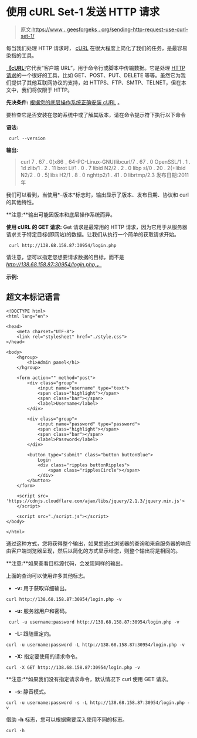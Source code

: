 # 使用 cURL Set-1 发送 HTTP 请求

> 原文:[https://www . geesforgeks . org/sending-http-request-use-curl-set-1/](https://www.geeksforgeeks.org/sending-http-request-using-curl-set-1/)

每当我们处理 HTTP 请求时， [cURL](https://www.geeksforgeeks.org/curl-command-in-linux-with-examples/) 在很大程度上简化了我们的任务，是最容易染指的工具。

[**【cURL:**](https://curl.se/)它代表“客户端 URL”，用于命令行或脚本中传输数据。它是处理 [HTTP 请求](https://www.geeksforgeeks.org/http-get-post-methods-php/)的一个很好的工具，比如 GET、POST、PUT、DELETE 等等。虽然它为我们提供了其他互联网协议的支持，如 HTTPS、FTP、SMTP、TELNET，但在本文中，我们将仅限于 HTTP。

**先决条件:** [根据您的底层操作系统正确安装 cURL](https://curl.se/download.html) 。

要检查它是否安装在您的系统中或了解其版本，请在命令提示符下执行以下命令

**语法:**

```
 curl --version
```

**输出:**

> curl 7 . 67 . 0(x86 _ 64-PC-Linux-GNU)libcurl/7 . 67 . 0 OpenSSL/1 . 1 . 1d zlib/1 . 2 . 11
> brot Li/1 . 0 . 7 libid N2/2 . 2 . 0 libp sl/0 . 20 . 2(+libid N2/2 . 0 . 5)libs H2/1 . 8 . 0 nghttp2/1 . 41 . 0 librtmp/2.3
> 发布日期:2011 年

我们可以看到，当使用*–版本*标志时，输出显示了版本、发布日期、协议和 curl 的其他特性。

**注意:**输出可能因版本和底层操作系统而异。

**使用 cURL 的 GET 请求:** Get 请求是最常用的 HTTP 请求，因为它用于从服务器请求关于特定目标(即网站)的数据。让我们从执行一个简单的获取请求开始。

```
 curl http://138.68.158.87:30954/login.php
```

请注意，您可以指定您想要请求数据的目标，而不是*http://138.68.158.87:30954/login.php,。*

**示例:**

## 超文本标记语言

```
<!DOCTYPE html>
<html lang="en">

<head>
    <meta charset="UTF-8">
    <link rel="stylesheet" href="./style.css">
</head>

<body>
    <hgroup>
        <h1>Admin panel</h1>
    </hgroup>

    <form action="" method="post">
        <div class="group">
            <input name="username" type="text">
            <span class="highlight"></span>
            <span class="bar"></span>
            <label>Username</label>
        </div>

        <div class="group">
            <input name="password" type="password">
            <span class="highlight"></span>
            <span class="bar"></span>
            <label>Password</label>
        </div>

        <button type="submit" class="button buttonBlue">
            Login
            <div class="ripples buttonRipples">
                <span class="ripplesCircle"></span>
            </div>
        </button>
    </form>

    <script src=
'https://cdnjs.cloudflare.com/ajax/libs/jquery/2.1.3/jquery.min.js'>
    </script>

    <script src="./script.js"></script>
</body>

</html>
```

通过这种方式，您将获得整个输出，如果您通过浏览器的查询和来自服务器的响应由客户端浏览器呈现，然后以简化的方式显示给您，则整个输出将是相同的。

**注意:**如果查看目标源代码，会发现同样的输出。

上面的查询可以使用许多其他标志。

*   **-v:** 用于获取详细输出。

```
curl http://138.68.158.87:30954/login.php -v
```

*   **-u:** 服务器用户和密码。

```
 curl -u username:password http://138.68.158.87:30954/login.php -v
```

*   **-L:** 跟随重定向。

```
curl -u username:password -L http://138.68.158.87:30954/login.php -v
```

*   **-X:** 指定要使用的请求命令。

```
curl -X GET http://138.68.158.87:30954/login.php -v
```

**注意:**如果我们没有指定请求命令，默认情况下 curl 使用 GET 请求。

*   **-s:** 静音模式。

```
curl -u username:password -s -L http://138.68.158.87:30954/login.php -v
```

借助 **-h** 标志，您可以根据需要深入使用不同的标志。

```
curl -h
```